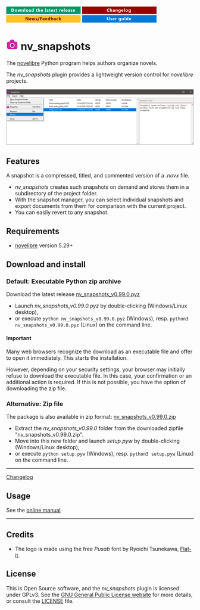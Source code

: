 [![Download the latest release](docs/img/download-button.png)](https://github.com/peter88213/nv_snapshots/raw/main/dist/nv_snapshots_v0.99.0.pyz)
[![Changelog](docs/img/changelog-button.png)](docs/changelog.md)
[![News/Feedback](docs/img/news-button.png)](https://github.com/peter88213/novelibre/discussions)
[![Online help](docs/img/help-button.png)](https://peter88213.github.io/nvhelp-en/nv_snapshots/)


# ![S](icons/snapshot.png) nv_snapshots

The [novelibre](https://github.com/peter88213/novelibre/) Python program helps authors organize novels.  

The *nv_snapshots* plugin provides a lightweight version control for *novelibre* projects. 

![Screenshot](docs/Screenshots/screen01.png)

## Features

A snapshot is a compressed, titled, and commented version of a *.novx* file.

- *nv_snapshots* creates such snapshots on demand and stores them 
  in a subdirectory of the project folder.
- With the snapshot manager, you can select individual snapshots and export documents from them 
  for comparison with the current project.
- You can easily revert to any snapshot.

## Requirements

- [novelibre](https://github.com/peter88213/novelibre/) version 5.29+

## Download and install

### Default: Executable Python zip archive

Download the latest release [nv_snapshots_v0.99.0.pyz](https://github.com/peter88213/nv_snapshots/raw/main/dist/nv_snapshots_v0.99.0.pyz)

- Launch *nv_snapshots_v0.99.0.pyz* by double-clicking (Windows/Linux desktop),
- or execute `python nv_snapshots_v0.99.0.pyz` (Windows), resp. `python3 nv_snapshots_v0.99.0.pyz` (Linux) on the command line.

#### Important

Many web browsers recognize the download as an executable file and offer to open it immediately. 
This starts the installation.

However, depending on your security settings, your browser may 
initially  refuse  to download the executable file. 
In this case, your confirmation or an additional action is required. 
If this is not possible, you have the option of downloading 
the zip file. 


### Alternative: Zip file

The package is also available in zip format: [nv_snapshots_v0.99.0.zip](https://github.com/peter88213/nv_snapshots/raw/main/dist/nv_snapshots_v0.99.0.zip)

- Extract the *nv_snapshots_v0.99.0* folder from the downloaded zipfile "nv_snapshots_v0.99.0.zip".
- Move into this new folder and launch *setup.pyw* by double-clicking (Windows/Linux desktop), 
- or execute `python setup.pyw` (Windows), resp. `python3 setup.pyw` (Linux) on the command line.

---

[Changelog](docs/changelog.md)

## Usage

See the [online manual](https://peter88213.github.io/nvhelp-en/nv_snapshots/)

---

## Credits

- The logo is made using the free *Pusab* font by Ryoichi Tsunekawa, [Flat-it](http://flat-it.com/).

## License

This is Open Source software, and the *nv_snapshots* plugin is licensed under GPLv3. See the
[GNU General Public License website](https://www.gnu.org/licenses/gpl-3.0.en.html) for more
details, or consult the [LICENSE](https://github.com/peter88213/nv_snapshots/blob/main/LICENSE) file.
